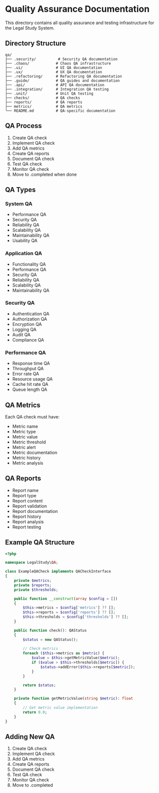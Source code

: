 # Quality Assurance Documentation

This directory contains all quality assurance and testing infrastructure for the Legal Study System.

## Directory Structure

```
qa/
├── .security/          # Security QA documentation
├── .chaos/            # Chaos QA infrastructure
├── .ui/               # UI QA documentation
├── .ux/               # UX QA documentation
├── .refactoring/      # Refactoring QA documentation
├── .guide/            # QA guides and documentation
├── .api/              # API QA documentation
├── .integration/      # Integration QA testing
├── .unit/             # Unit QA testing
├── checks/            # QA checks
├── reports/           # QA reports
├── metrics/           # QA metrics
└── README.md          # QA-specific documentation
```

## QA Process

1. Create QA check
2. Implement QA check
3. Add QA metrics
4. Create QA reports
5. Document QA check
6. Test QA check
7. Monitor QA check
8. Move to .completed when done

## QA Types

### System QA
- Performance QA
- Security QA
- Reliability QA
- Scalability QA
- Maintainability QA
- Usability QA

### Application QA
- Functionality QA
- Performance QA
- Security QA
- Reliability QA
- Scalability QA
- Maintainability QA

### Security QA
- Authentication QA
- Authorization QA
- Encryption QA
- Logging QA
- Audit QA
- Compliance QA

### Performance QA
- Response time QA
- Throughput QA
- Error rate QA
- Resource usage QA
- Cache hit rate QA
- Queue length QA

## QA Metrics

Each QA check must have:
- Metric name
- Metric type
- Metric value
- Metric threshold
- Metric alert
- Metric documentation
- Metric history
- Metric analysis

## QA Reports

- Report name
- Report type
- Report content
- Report validation
- Report documentation
- Report history
- Report analysis
- Report testing

## Example QA Structure

```php
<?php

namespace LegalStudy\QA;

class ExampleQACheck implements QACheckInterface
{
    private $metrics;
    private $reports;
    private $thresholds;

    public function __construct(array $config = [])
    {
        $this->metrics = $config['metrics'] ?? [];
        $this->reports = $config['reports'] ?? [];
        $this->thresholds = $config['thresholds'] ?? [];
    }

    public function check(): QAStatus
    {
        $status = new QAStatus();
        
        // Check metrics
        foreach ($this->metrics as $metric) {
            $value = $this->getMetricValue($metric);
            if ($value > $this->thresholds[$metric]) {
                $status->addError($this->reports[$metric]);
            }
        }

        return $status;
    }

    private function getMetricValue(string $metric): float
    {
        // Get metric value implementation
        return 0.0;
    }
}
```

## Adding New QA

1. Create QA check
2. Implement QA check
3. Add QA metrics
4. Create QA reports
5. Document QA check
6. Test QA check
7. Monitor QA check
8. Move to .completed 